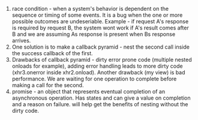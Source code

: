 1. race condition - when a system's behavior is dependent on the sequence or timing of some events. It is a bug when the one or more possible outcomes are undeseriable. Example - if request A's response is required by request B, the system wont work if A's result comes after B and we are assuming As response is present when Bs response arrives.
2. One solution is to make a callback pyramid - nest the second call inside the success callback of the first.
3. Drawbacks of callback pyramid - dirty error prone code (multiple nested onloads for example), adding error handling leads to more dirty code (xhr3.onerror inside xhr2.onload). Another drawback (my view) is bad performance. We are waiting for one operation to complete before making a call for the second.
4. promise - an object that represents eventual completion of an asynchronous operation. Has states and can give a value on completion and a reason on failure. will help get the benefits of nesting without the dirty code.